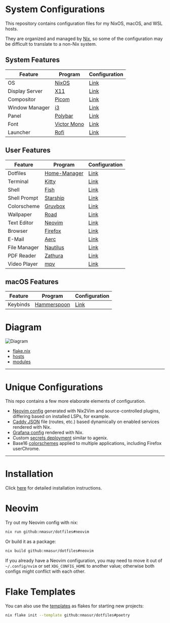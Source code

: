 # System Configurations

This repository contains configuration files for my NixOS, macOS, and WSL
hosts.

They are organized and managed by [Nix](https://nixos.org), so some of the
configuration may be difficult to translate to a non-Nix system.

## System Features

| Feature        | Program                                             | Configuration                                 |
| ---            | ---                                                 | ---                                           |
| OS             | [NixOS](https://nixos.org)                          | [Link](./modules/nixos)                       |
| Display Server | [X11](https://www.x.org/wiki/)                      | [Link](./modules/nixos/graphical/xorg.nix)    |
| Compositor     | [Picom](https://github.com/yshui/picom)             | [Link](./modules/nixos/graphical/picom.nix)   |
| Window Manager | [i3](https://i3wm.org/)                             | [Link](./modules/nixos/graphical/i3.nix)      |
| Panel          | [Polybar](https://polybar.github.io/)               | [Link](./modules/nixos/graphical/polybar.nix) |
| Font           | [Victor Mono](https://rubjo.github.io/victor-mono/) | [Link](./modules/nixos/graphical/fonts.nix)   |
| Launcher       | [Rofi](https://github.com/davatorium/rofi)          | [Link](./modules/nixos/graphical/rofi.nix)    |

## User Features

| Feature      | Program                                                                          | Configuration                                      |
| ---          | ---                                                                              | ---                                                |
| Dotfiles     | [Home-Manager](https://github.com/nix-community/home-manager)                    | [Link](./modules/common)                           |
| Terminal     | [Kitty](https://sw.kovidgoyal.net/kitty/)                                        | [Link](./modules/common/applications/kitty.nix)    |
| Shell        | [Fish](https://fishshell.com/)                                                   | [Link](./modules/common/shell/fish)                |
| Shell Prompt | [Starship](https://starship.rs/)                                                 | [Link](./modules/common/shell/starship.nix)         |
| Colorscheme  | [Gruvbox](https://github.com/morhetz/gruvbox)                                    | [Link](./colorscheme/gruvbox/default.nix)          |
| Wallpaper    | [Road](https://gitlab.com/exorcist365/wallpapers/-/blob/master/gruvbox/road.jpg) | [Link](./hosts/tempest/default.nix)                |
| Text Editor  | [Neovim](https://neovim.io/)                                                     | [Link](./modules/common/neovim/config)             |
| Browser      | [Firefox](https://www.mozilla.org/en-US/firefox/new/)                            | [Link](./modules/common/applications/firefox.nix)  |
| E-Mail       | [Aerc](https://aerc-mail.org/)                                                   | [Link](./modules/common/mail/aerc.nix)             |
| File Manager | [Nautilus](https://wiki.gnome.org/action/show/Apps/Files)                        | [Link](./modules/common/applications/nautilus.nix) |
| PDF Reader   | [Zathura](https://pwmt.org/projects/zathura/)                                    | [Link](./modules/common/applications/media.nix)    |
| Video Player | [mpv](https://mpv.io/)                                                           | [Link](./modules/common/applications/media.nix)    |

## macOS Features

| Feature  | Program                                     | Configuration                        |
| ---      | ---                                         | ---                                  |
| Keybinds | [Hammerspoon](https://www.hammerspoon.org/) | [Link](./modules/darwin/hammerspoon) |

# Diagram

![Diagram](https://github.com/nmasur/dotfiles/assets/7386960/ed3e7202-09c4-4a9c-9b14-0272c01647f6)

- [flake.nix](./flake.nix)
- [hosts](./hosts/)
- [modules](./modules/)

---

# Unique Configurations

This repo contains a few more elaborate elements of configuration.

- [Neovim config](./modules/common/neovim/default.nix) generated with Nix2Vim
and source-controlled plugins, differing based on installed LSPs, for example.
- [Caddy JSON](./modules/nixos/services/caddy.nix) file (routes, etc.) based
dynamically on enabled services rendered with Nix.
- [Grafana config](./modules/nixos/services/grafana.nix) rendered with Nix.
- Custom [secrets deployment](./modules/nixos/services/secrets.nix) similar to
agenix.
- Base16 [colorschemes](./colorscheme/) applied to multiple applications,
including Firefox userChrome.

---

# Installation

Click [here](./docs/installation.md) for detailed installation instructions.

# Neovim

Try out my Neovim config with nix:

```bash
nix run github:nmasur/dotfiles#neovim
```

Or build it as a package:

```bash
nix build github:nmasur/dotfiles#neovim
```

If you already have a Neovim configuration, you may need to move it out of
`~/.config/nvim` or set `XDG_CONFIG_HOME` to another value; otherwise both
configs might conflict with each other.

# Flake Templates

You can also use the [templates](./templates/) as flakes for starting new
projects:

```bash
nix flake init --template github:nmasur/dotfiles#poetry
```
